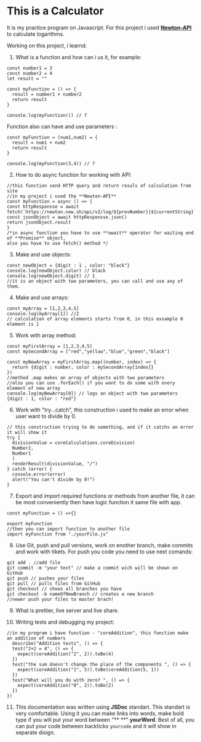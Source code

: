 # This is a Calculator
It is my practice program on Javascript.
For this project i used **[Newton-API](https://github.com/aunyks/newton-api)** to calculate logarithms.

Working on this project, i learnd:
1. What is a function and how can i us it, for example:
```
const number1 = 3
const number2 = 4
let result = ""

const myFunction = () => {
  result = number1 + number2
  return result
}

console.log(myFunction()) // 7
``` 

Function also can have and use parameters :
```
const myFunction = (num1,num2) = {
  result = num1 + num2
  return result 
}

console.log(myFunction(3,4)) // 7
```        

2. How to do async function for working with API:
```
//this function send HTTP query and return resuls of calculation from site
//in my project i used the **Newton-API**
const myFunction = async () => {
const httpResponsse = await fetch(`https://newton.now.sh/api/v2/log/${prevNumber}|${currentString}`)
const jsonObject = await httpResponsse.json()
return jsonObject.result
}
/*in async function you have to use **await** operator for waiting end of **Promise** object,
also you have to use fetch() method */
```  

3. Make and use objects:
```
const newObject = {digit : 1 , color: "black"}
console.log(newObject.color) // black
console.log(newObject.digit) // 1
//it is an object with two parameters, you can call and use any of them.
```      

4. Make and use arrays:
```
const myArray = [1,2,3,4,5]
console.log(myArray[1]) //2
// calculation of array elements starts from 0, in this exsample 0 element is 1
```        

5. Work with array method:
```
const myFirstArray = [1,2,3,4,5]
const mySecondArray = ["red","yellow","blue","green","black"]

const myNewArray = myFirstArray.map((number, index) => {
  return {digit : number, color : mySecondArray[index]}
})
//method .map makes an array of objects with two parameters
//also you can use .forEach() if you want to do some with every element of new array
console.log(myNewArray[0]) // logs an object with two parameters {digit : 1, color : "red"}
```         
6. Work with "try...catch", this construction i used to make an error when user want to divide by 0.
```
// this construction trying to do something, and if it catchs an error it will show it 
try {
  divisionValue = coreCalculations.coreDivision(
  Number2,
  Number1
  )
  renderResult(divisionValue, "/")
} catch (error) {
  console.error(error)
  alert("You can't divide by 0!")
}
```        

7. Export and import required functions or methods from another file, it can be most conveniently then have logic function it same file with app.
```
const myFunction = () =>{}

export myFunction
//then you can import function to another file
import myFunction from "./yourFile.js"
```        
8. Use Git, push and pull versions, work on enother branch, make commits and work with tikets.
For push you code you need to use next comands:
```
git add . //add file
git commit -m "your text" // make a commit wich will be shown on GitHub
git push // pushes your files
git pull // pulls files from GitHub
git checkout // shows all branches you have
git checkout -b nameOfNewBranch // creates a new branch
//newer push your files to master brach! 
```      

9. What is prettier, live server and live share.

10. Writing tests and debugging my project:
```
//in my program i have function - "coreAddition", this function make an addition of numbers
  describe("Addition tests", () => {
  test("2+2 = 4", () => {
    expect(coreAddition("2", 2)).toBe(4)
  })
  test("the sum doesn't change the place of the components ", () => {
    expect(coreAddition("1", 5)).toBe(coreAddition(5, 1))
  })
  test("What will you do with zero? ", () => {
    expect(coreAddition("0", 2)).toBe(2)
  })
})
```
11. This documentation was written using **JSDoc** standart.
This standart is very comfortable. Using it you can make links into words, make bold type if you will put your word between  "** **" **yourWord**. Best of all, you can put your code between backticks `yourcode` and it will show in separate disign. 


